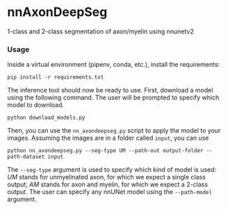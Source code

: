 # nnAxonDeepSeg
1-class and 2-class segmentation of axon/myelin using nnunetv2 

### Usage
Inside a virtual environment (pipenv, conda, etc.), install the requirements:
```
pip install -r requirements.txt
```

The inference tool should now be ready to use. First, download a model using the following command. The user will be prompted to specify which model to download.
```
python download_models.py
```

Then, you can use the `nn_axondeepseg.py` script to apply the model to your images. Assuming the images are in a folder called `input`, you can use 
```
python nn_axondeepseg.py --seg-type UM --path-out output-folder --path-dataset input
```
The `--seg-type` argument is used to specify which kind of model is used: *UM* stands for unmyelinated axon, for which we expect a single class output; *AM* stands for axon and myelin, for which we expect a 2-class output. The user can specify any nnUNet model using the `--path-model` argument.
